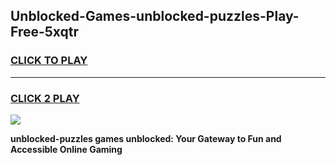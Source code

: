 
## Unblocked-Games-unblocked-puzzles-Play-Free-5xqtr
<h3>
<a href="https://premium76.site?title=unblocked-puzzles&ref=23A">CLICK TO PLAY</a></h3>
<hr>

<h3>
<a href="https://premium76.site?title=unblocked-puzzles&ref=23A">CLICK 2 PLAY</a>
  
</h3>

<a href="https://premium76.site?title=unblocked-puzzles&ref=23A"><img src="https://clearcache.store/games.png"></a>


**unblocked-puzzles games unblocked: Your Gateway to Fun and Accessible Online Gaming**
